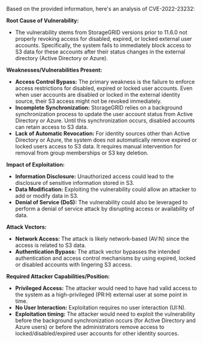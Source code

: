 Based on the provided information, here's an analysis of CVE-2022-23232:

**Root Cause of Vulnerability:**

*   The vulnerability stems from StorageGRID versions prior to 11.6.0 not properly revoking access for disabled, expired, or locked external user accounts. Specifically, the system fails to immediately block access to S3 data for these accounts after their status changes in the external directory (Active Directory or Azure).

**Weaknesses/Vulnerabilities Present:**

*   **Access Control Bypass:** The primary weakness is the failure to enforce access restrictions for disabled, expired or locked user accounts. Even when user accounts are disabled or locked in the external identity source, their S3 access might not be revoked immediately.
*   **Incomplete Synchronization:** StorageGRID relies on a background synchronization process to update the user account status from Active Directory or Azure. Until this synchronization occurs, disabled accounts can retain access to S3 data.
*   **Lack of Automatic Revocation:** For identity sources other than Active Directory or Azure, the system does not automatically remove expired or locked users access to S3 data. It requires manual intervention for removal from group memberships or S3 key deletion.

**Impact of Exploitation:**

*   **Information Disclosure:** Unauthorized access could lead to the disclosure of sensitive information stored in S3.
*   **Data Modification:** Exploiting the vulnerability could allow an attacker to add or modify data in S3.
*   **Denial of Service (DoS):**  The vulnerability could also be leveraged to perform a denial of service attack by disrupting access or availability of data.

**Attack Vectors:**

*   **Network Access:**  The attack is likely network-based (AV:N) since the access is related to S3 data.
*   **Authentication Bypass:** The attack vector bypasses the intended authentication and access control mechanisms by using expired, locked or disabled accounts with lingering S3 access.

**Required Attacker Capabilities/Position:**

*   **Privileged Access:**  The attacker would need to have had valid access to the system as a high-privileged (PR:H) external user at some point in time.
*   **No User Interaction:** Exploitation requires no user interaction (UI:N).
*   **Exploitation timing:** The attacker would need to exploit the vulnerability before the background synchronization occurs (for Active Directory and Azure users) or before the administrators remove access to locked/disabled/expired user accounts for other identity sources.